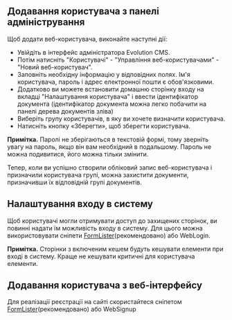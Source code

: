 ## Додавання користувача з панелі адміністрування ##
Щоб додати веб-користувача, виконайте наступні дії:
* Увійдіть в інтерфейс адміністратора Evolution CMS.
* Потім натисніть "Користувачі" - "Управління веб-користувачами" - "Новий веб-користувач".
* Заповніть необхідну інформацію у відповідних полях. Ім'я користувача, пароль і адрес електронної пошти є обов'язковими.
* Додатково ви можете встановити домашню сторінку входу на вкладці "Налаштування користувача" і ввести ідентифікатор документа (ідентифікатор документа можна легко побачити на панелі дерева документів зліва)
* Виберіть групу користувачів, в яку ви хочете визначити користувача.
* Натисніть кнопку «Зберегти», щоб зберегти користувача.

**Примітка.** Паролі не зберігаються в текстовій формі, тому зверніть увагу на пароль, якщо він вам необхідний в подальшому. Пароль не можна подивитися, його можна тільки змінити.

Тепер, коли ви успішно створили обліковий запис веб-користувача і призначили користувача групі, можна захистити документи, призначивши їх відповідній групі документів.

## Налаштування входу в систему ##
Щоб користувачі могли отримувати доступ до захищених сторінок, ви повинні надати їм можливість входу в систему. Для цього можна використовувати сніпети [FormLister](https://docs.evo.im/04_extras/formlister/060_avtorizaciya-polzovatelej.html)(рекомендовано) або WebLogin.

**Примітка.** Сторінки з включеним кешем будуть кешувати елементи при вході в систему. Краще не кешувати критичні для користувача елементи.

## Додавання користувача з веб-інтерфейсу ##
Для реалізації реєстрації на сайті скористайтеся сніпетом [FormLister](https://docs.evo.im/04_extras/formlister/070_registraciya-polzovatelej.html)(рекомендовано) або WebSignup
